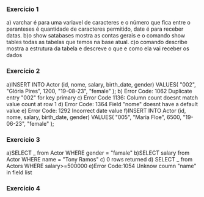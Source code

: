 ### Exercício 1

a) varchar é para uma variavel de caracteres e o número que fica entre o paranteses é quantidade de caracteres permitido, date é para receber datas.
b)o show satabases mostra as contas gerais e o comando show tables todas as tabelas que temos na base atual.
c)o comando describe mostra a estrutura da tabela e descreve o que e como ela vai receber os dados

### Exercício 2

a)INSERT INTO Actor (id, nome, salary, birth_date, gender)
VALUES(
"002",
"Glória Pires",
1200,
"19-08-23",
"female"
);
b) Error Code: 1062 Duplicate entry "002" for key primary
c) Error Code 1136: Column count doesnt match value count at row 1
d) Error Code: 1364 Field "nome" doesnt have a default value
e) Error Code: 1292 Incorrect date value
f)INSERT INTO Actor (id, nome, salary, birth_date, gender)
VALUES(
"005",
"Maria Floe",
6500,
"19-06-23",
"female"
);

### Exercício 3

a)SELECT _ from Actor WHERE gender = "famale"
b)SELECT salary from Actor WHERE name = "Tony Ramos"
c) 0 rows returned
d) SELECT _ from Actors WHERE salary>=500000
e)Error Code:1054 Unknow coumn "name" in field list

### Exercício 4
